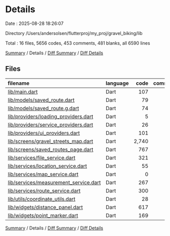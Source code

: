 # Details

Date : 2025-08-28 18:26:07

Directory /Users/andersolsen/flutterproj/my_proj/gravel_biking/lib

Total : 16 files,  5656 codes, 453 comments, 481 blanks, all 6590 lines

[Summary](results.md) / Details / [Diff Summary](diff.md) / [Diff Details](diff-details.md)

## Files
| filename | language | code | comment | blank | total |
| :--- | :--- | ---: | ---: | ---: | ---: |
| [lib/main.dart](/lib/main.dart) | Dart | 107 | 30 | 13 | 150 |
| [lib/models/saved\_route.dart](/lib/models/saved_route.dart) | Dart | 79 | 6 | 16 | 101 |
| [lib/models/saved\_route.g.dart](/lib/models/saved_route.g.dart) | Dart | 74 | 4 | 13 | 91 |
| [lib/providers/loading\_providers.dart](/lib/providers/loading_providers.dart) | Dart | 5 | 12 | 5 | 22 |
| [lib/providers/service\_providers.dart](/lib/providers/service_providers.dart) | Dart | 26 | 16 | 7 | 49 |
| [lib/providers/ui\_providers.dart](/lib/providers/ui_providers.dart) | Dart | 101 | 54 | 26 | 181 |
| [lib/screens/gravel\_streets\_map.dart](/lib/screens/gravel_streets_map.dart) | Dart | 2,740 | 174 | 157 | 3,071 |
| [lib/screens/saved\_routes\_page.dart](/lib/screens/saved_routes_page.dart) | Dart | 767 | 16 | 60 | 843 |
| [lib/services/file\_service.dart](/lib/services/file_service.dart) | Dart | 321 | 15 | 36 | 372 |
| [lib/services/location\_service.dart](/lib/services/location_service.dart) | Dart | 55 | 7 | 10 | 72 |
| [lib/services/map\_service.dart](/lib/services/map_service.dart) | Dart | 0 | 0 | 2 | 2 |
| [lib/services/measurement\_service.dart](/lib/services/measurement_service.dart) | Dart | 267 | 51 | 50 | 368 |
| [lib/services/route\_service.dart](/lib/services/route_service.dart) | Dart | 300 | 37 | 47 | 384 |
| [lib/utils/coordinate\_utils.dart](/lib/utils/coordinate_utils.dart) | Dart | 28 | 3 | 5 | 36 |
| [lib/widgets/distance\_panel.dart](/lib/widgets/distance_panel.dart) | Dart | 617 | 11 | 16 | 644 |
| [lib/widgets/point\_marker.dart](/lib/widgets/point_marker.dart) | Dart | 169 | 17 | 18 | 204 |

[Summary](results.md) / Details / [Diff Summary](diff.md) / [Diff Details](diff-details.md)